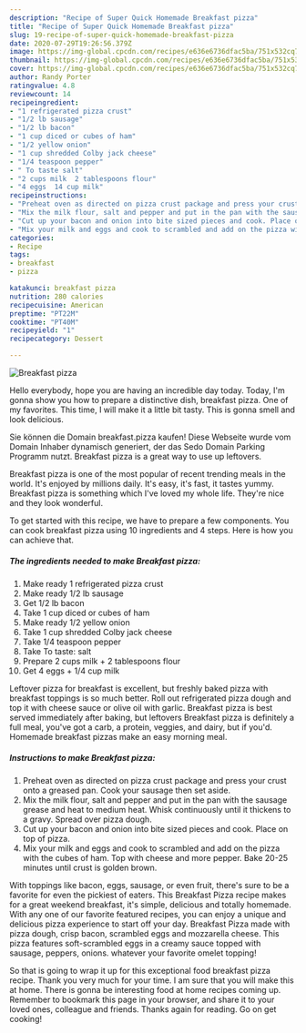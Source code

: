 ```yaml
---
description: "Recipe of Super Quick Homemade Breakfast pizza"
title: "Recipe of Super Quick Homemade Breakfast pizza"
slug: 19-recipe-of-super-quick-homemade-breakfast-pizza
date: 2020-07-29T19:26:56.379Z
image: https://img-global.cpcdn.com/recipes/e636e6736dfac5ba/751x532cq70/breakfast-pizza-recipe-main-photo.jpg
thumbnail: https://img-global.cpcdn.com/recipes/e636e6736dfac5ba/751x532cq70/breakfast-pizza-recipe-main-photo.jpg
cover: https://img-global.cpcdn.com/recipes/e636e6736dfac5ba/751x532cq70/breakfast-pizza-recipe-main-photo.jpg
author: Randy Porter
ratingvalue: 4.8
reviewcount: 14
recipeingredient:
- "1 refrigerated pizza crust"
- "1/2 lb sausage"
- "1/2 lb bacon"
- "1 cup diced or cubes of ham"
- "1/2 yellow onion"
- "1 cup shredded Colby jack cheese"
- "1/4 teaspoon pepper"
- " To taste salt"
- "2 cups milk  2 tablespoons flour"
- "4 eggs  14 cup milk"
recipeinstructions:
- "Preheat oven as directed on pizza crust package and press your crust onto a greased pan. Cook your sausage then set aside."
- "Mix the milk flour, salt and pepper and put in the pan with the sausage grease and heat to medium heat. Whisk continuously until it thickens to a gravy. Spread over pizza dough."
- "Cut up your bacon and onion into bite sized pieces and cook. Place on top of pizza."
- "Mix your milk and eggs and cook to scrambled and add on the pizza with the cubes of ham. Top with cheese and more pepper. Bake 20-25 minutes until crust is golden brown."
categories:
- Recipe
tags:
- breakfast
- pizza

katakunci: breakfast pizza 
nutrition: 280 calories
recipecuisine: American
preptime: "PT22M"
cooktime: "PT40M"
recipeyield: "1"
recipecategory: Dessert

---
```



![Breakfast pizza](https://img-global.cpcdn.com/recipes/e636e6736dfac5ba/751x532cq70/breakfast-pizza-recipe-main-photo.jpg)

Hello everybody, hope you are having an incredible day today. Today, I'm gonna show you how to prepare a distinctive dish, breakfast pizza. One of my favorites. This time, I will make it a little bit tasty. This is gonna smell and look delicious.

Sie können die Domain breakfast.pizza kaufen! Diese Webseite wurde vom Domain Inhaber dynamisch generiert, der das Sedo Domain Parking Programm nutzt. Breakfast pizza is a great way to use up leftovers.

Breakfast pizza is one of the most popular of recent trending meals in the world. It's enjoyed by millions daily. It's easy, it's fast, it tastes yummy. Breakfast pizza is something which I've loved my whole life. They're nice and they look wonderful.


To get started with this recipe, we have to prepare a few components. You can cook breakfast pizza using 10 ingredients and 4 steps. Here is how you can achieve that.

<!--inarticleads1-->

##### The ingredients needed to make Breakfast pizza:

1. Make ready 1 refrigerated pizza crust
1. Make ready 1/2 lb sausage
1. Get 1/2 lb bacon
1. Take 1 cup diced or cubes of ham
1. Make ready 1/2 yellow onion
1. Take 1 cup shredded Colby jack cheese
1. Take 1/4 teaspoon pepper
1. Take  To taste: salt
1. Prepare 2 cups milk + 2 tablespoons flour
1. Get 4 eggs + 1/4 cup milk


Leftover pizza for breakfast is excellent, but freshly baked pizza with breakfast toppings is so much better. Roll out refrigerated pizza dough and top it with cheese sauce or olive oil with garlic. Breakfast pizza is best served immediately after baking, but leftovers Breakfast pizza is definitely a full meal, you&#39;ve got a carb, a protein, veggies, and dairy, but if you&#39;d. Homemade breakfast pizzas make an easy morning meal. 

<!--inarticleads2-->

##### Instructions to make Breakfast pizza:

1. Preheat oven as directed on pizza crust package and press your crust onto a greased pan. Cook your sausage then set aside.
1. Mix the milk flour, salt and pepper and put in the pan with the sausage grease and heat to medium heat. Whisk continuously until it thickens to a gravy. Spread over pizza dough.
1. Cut up your bacon and onion into bite sized pieces and cook. Place on top of pizza.
1. Mix your milk and eggs and cook to scrambled and add on the pizza with the cubes of ham. Top with cheese and more pepper. Bake 20-25 minutes until crust is golden brown.


With toppings like bacon, eggs, sausage, or even fruit, there&#39;s sure to be a favorite for even the pickiest of eaters. This Breakfast Pizza recipe makes for a great weekend breakfast, it&#39;s simple, delicious and totally homemade. With any one of our favorite featured recipes, you can enjoy a unique and delicious pizza experience to start off your day. Breakfast Pizza made with pizza dough, crisp bacon, scrambled eggs and mozzarella cheese. This pizza features soft-scrambled eggs in a creamy sauce topped with sausage, peppers, onions. whatever your favorite omelet topping! 

So that is going to wrap it up for this exceptional food breakfast pizza recipe. Thank you very much for your time. I am sure that you will make this at home. There is gonna be interesting food at home recipes coming up. Remember to bookmark this page in your browser, and share it to your loved ones, colleague and friends. Thanks again for reading. Go on get cooking!
